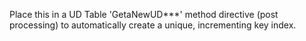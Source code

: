 Place this in a UD Table 'GetaNewUD***' method directive (post processing) to automatically create a unique, incrementing key index.
